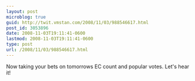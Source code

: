 ```yaml
---
layout: post
microblog: true
guid: http://twit.vmstan.com/2008/11/03/988546617.html
post_id: 3053896
date: 2008-11-03T19:11:41-0600
lastmod: 2008-11-03T19:11:41-0600
type: post
url: /2008/11/03/988546617.html
---
```

Now taking your bets on tomorrows EC count and popular votes. Let's hear it!
